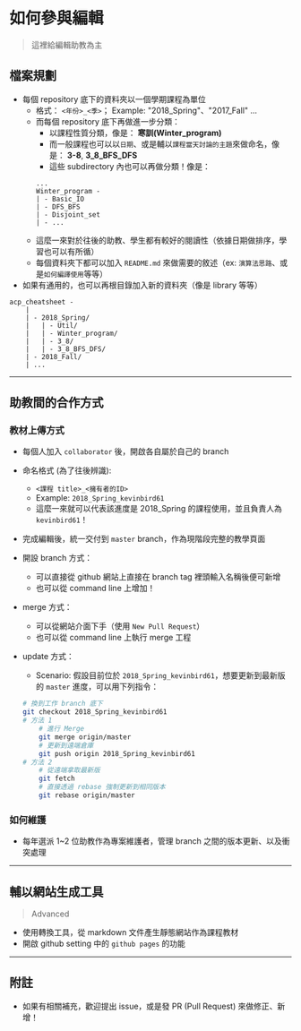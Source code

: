 # 如何參與編輯

> 這裡給編輯助教為主

## 檔案規劃

* 每個 repository 底下的資料夾以一個學期課程為單位
    * 格式： `<年份>_<季>`； Example: "2018_Spring"、"2017_Fall" ...
    * 而每個 repository 底下再做進一步分類：
        * 以課程性質分類，像是： **寒訓(Winter_program)**
        * 而一般課程也可以以`日期`、或是輔以`課程當天討論的主題`來做命名，像是： **3-8**, **3_8_BFS_DFS** 
        * 這些 subdirectory 內也可以再做分類！像是：
        ```
        ...
        Winter_program -
        | - Basic_IO
        | - DFS_BFS
        | - Disjoint_set
        | - ...
        ```
    * 這麼一來對於往後的助教、學生都有較好的閱讀性（依據日期做排序，學習也可以有所循）
    * 每個資料夾下都可以加入 `README.md` 來做需要的敘述（ex: `演算法思路`、或是`如何編譯使用`等等）
* 如果有通用的，也可以再根目錄加入新的資料夾（像是 library 等等）

```
acp_cheatsheet -
    |
    | - 2018_Spring/
    |   | - Util/
    |   | - Winter_program/
    |   | - 3_8/
    |   | - 3_8_BFS_DFS/
    | - 2018_Fall/ 
    | ...
```
---

## 助教間的合作方式

### 教材上傳方式

* 每個人加入 `collaborator` 後，開啟各自屬於自己的 branch
* 命名格式 (為了往後辨識):
    * `<課程 title>_<擁有者的ID>`
    * Example: `2018_Spring_kevinbird61`
    * 這麼一來就可以代表該進度是 2018_Spring 的課程使用，並且負責人為 `kevinbird61`！
* 完成編輯後，統一交付到 `master` branch，作為現階段完整的教學頁面

* 開設 branch 方式：
    * 可以直接從 github 網站上直接在 branch tag 裡頭輸入名稱後便可新增
    * 也可以從 command line 上增加！
* merge 方式：
    * 可以從網站介面下手（使用 `New Pull Request`）
    * 也可以從 command line 上執行 merge 工程
* update 方式：
    * Scenario: 假設目前位於 `2018_Spring_kevinbird61`，想要更新到最新版的 `master` 進度，可以用下列指令：
    ```bash
    # 換到工作 branch 底下
    git checkout 2018_Spring_kevinbird61
    # 方法 1
        # 進行 Merge
        git merge origin/master
        # 更新到遠端倉庫
        git push origin 2018_Spring_kevinbird61
    # 方法 2
        # 從遠端拿取最新版
        git fetch
        # 直接透過 rebase 強制更新到相同版本
        git rebase origin/master
    ```


### 如何維護

* 每年選派 1~2 位助教作為專案維護者，管理 branch 之間的版本更新、以及衝突處理

---

## 輔以網站生成工具 

> Advanced

* 使用轉換工具，從 markdown 文件產生靜態網站作為課程教材
* 開啟 github setting 中的 `github pages` 的功能

---

## 附註

* 如果有相關補充，歡迎提出 issue，或是發 PR (Pull Request) 來做修正、新增！
